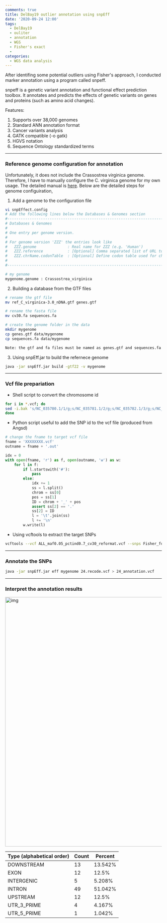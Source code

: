 ```yaml
---
comments: true
title: DelBay19 outlier annotation using snpEff
date: '2020-09-24 12:00'
tags:
  - DelBay19
  - ouliter
  - annotation
  - WGS
  - Fisher's exact
  - 
categories:
  - WGS data analysis
---
```


After identifing some potential outliers using Fisher's approach, I conducted marker annotation using a program called snpeff. 

snpeff is a genetic variant annotation and functional effect prediction toolbox. It annotates and predicts the effects of genetic variants on genes and proteins (such as amino acid changes).

Features:

1) Supports over 38,000 genomes       
2) Standard ANN annotation format      
3) Cancer variants analysis      
4) GATK compatible (-o gatk)      
5) HGVS notation      
6) Sequence Ontology standardized terms      

---

### Reference genome configuration for annotation 

Unfortunately, it does not include the Crassostrea virginica genome. Therefore, I have to manually configure the C. virginica genome for my own usage. The detailed manual is [here](https://pcingola.github.io/SnpEff/SnpEff_manual.html#run). Below are the detailed steps for genome configuiration,

1) Add a genome to the configuration file

```sh
vi snpEffect.config 
# Add the following lines below the Databases & Genomes section
#-------------------------------------------------------------------------------
# Databases & Genomes
#
# One entry per genome version.
#
# For genome version 'ZZZ' the entries look like
#   ZZZ.genome              : Real name for ZZZ (e.g. 'Human')
#   ZZZ.reference           : [Optional] Comma separated list of URL to site/s where information for building ZZZ database was extracted.
#   ZZZ.chrName.codonTable  : [Optional] Define codon table used for chromosome 'chrName' (Default: 'codon.Standard')
#
#-------------------------------------------------------------------------------

# my genome
mygenome.genome : Crassostrea_virginica
```
2) Building a database from the GTF files

```sh
# rename the gtf file 
mv ref_C_virginica-3.0_nDNA.gtf genes.gtf

# rename the fasta file
mv cv30.fa sequences.fa

# create the genome folder in the data 
mkdir mygenome
cp genes.gtf data/mygenome
cp sequences.fa data/mygenome

Note: the gtf and fa files must be named as genes.gtf and sequences.fa
```

3) Using snpEff.jar to build the refernece genome

```sh
java -jar snpEff.jar build -gtf22 -v mygenome
```

---

### Vcf file prepariation

- Shell script to convert the chromosome id

```sh
for i in *.vcf; do
sed -i.bak 's/NC_035780.1/1/g;s/NC_035781.1/2/g;s/NC_035782.1/3/g;s/NC_035783.1/4/g;s/NC_035784.1/5/g;s/NC_035785.1/6/g;s/NC_035786.1/7/g;s/NC_035787.1/8/g;s/NC_035788.1/9/g;s/NC_035789.1/10/g;s/NC_007175.2/11/g' $i
done
```

- Python script useful to add the SNP id to the vcf file (produced from Angsd)

```python
# change the fname to target vcf file
fname = 'XXXXXXXX.vcf'
outname = fname + '.out'

idx = 0
with open(fname, 'r') as f, open(outname, 'w') as w:
    for l in f:
        if l.startswith('#'):
            pass
        else:
            idx += 1
            ss = l.split()
            chrom = ss[0]
            pos = ss[1]
            ID = chrom + '_' + pos
            assert ss[2] == '.'
            ss[2] = ID
            l = '\t'.join(ss)
            l += '\n'
        w.write(l)
```

- Using vcftools to extract the target SNPs

```sh
vcftools --vcf ALL_maf0.05_pctind0.7_cv30_reformat.vcf --snps Fisher_fdr_0.05_24_snp.list --recode --recode-INFO-all --out 24
```

---

### Annotate the SNPs

```sh
java -jar snpEff.jar eff mygenome 24.recode.vcf > 24_annotation.vcf
```

--- 

### Interpret the annotation results

<img src="https://hzz0024.github.io/images/SNP_annotation/DelBay19_Fish_fdr0.05_outliers.jpg" alt="img" width="800"/>

|Type (alphabetical order)	| 	Count |	Percent |
|---------------------------|---------|---------|
|DOWNSTREAM	                |	13	  | 13.542% |
|EXON	 	                |   12	  |  12.5%  |
|INTERGENIC	 	            |   5	  |  5.208% |
|INTRON	 	                |   49	  | 51.042% |
|UPSTREAM	 	            |   12	  | 12.5%   |
|UTR_3_PRIME	            | 	4	  | 4.167%  |
|UTR_5_PRIME	 	        |   1	  | 1.042%  |





